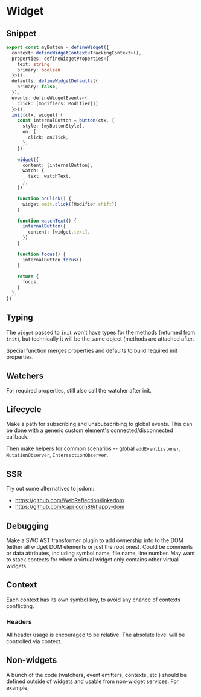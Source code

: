 # Widget

## Snippet

```ts
export const myButton = defineWidget({
  context: defineWidgetContext<TrackingContext>(),
  properties: defineWidgetProperties<{
    text: string
    primary: boolean
  }>(),
  defaults: defineWidgetDefaults({
    primary: false,
  }),
  events: defineWidgetEvents<{
    click: [modifiers: Modifier[]]
  }>(),
  init(ctx, widget) {
    const internalButton = button(ctx, {
      style: [myButtonStyle],
      on: {
        click: onClick,
      },
    })

    widget({
      content: [internalButton],
      watch: {
        text: watchText,
      },
    })

    function onClick() {
      widget.emit.click([Modifier.shift])
    }

    function watchText() {
      internalButton({
        content: [widget.text],
      })
    }

    function focus() {
      internalButton.focus()
    }

    return {
      focus,
    }
  },
})
```

## Typing

The `widget` passed to `init` won't have types for the methods (returned from `init`), but technically it will be the same object (methods are attached after.

Special function merges properties and defaults to build required init properties.

## Watchers

For required properties, still also call the watcher after init.

## Lifecycle

Make a path for subscribing and unsbubscribing to global events. This can be done with a generic custom element's connected/disconnected callback.

Then make helpers for common scenarios -- global `addEventListener`, `MutationObserver`, `IntersectionObserver`.

## SSR

Try out some alternatives to jsdom:

- https://github.com/WebReflection/linkedom
- https://github.com/capricorn86/happy-dom

## Debugging

Make a SWC AST transformer plugin to add ownership info to the DOM (either all widget DOM elements or just the root ones). Could be comments or data attributes, including symbol name, file name, line number. May want to stack contexts for when a virtual widget only contains other virtual widgets.

## Context

Each context has its own symbol key, to avoid any chance of contexts conflicting.

### Headers

All header usage is encouraged to be relative. The absolute level will be controlled via context.

## Non-widgets

A bunch of the code (watchers, event emitters, contexts, etc.) should be defined outside of widgets and usable from non-widget services. For example,
